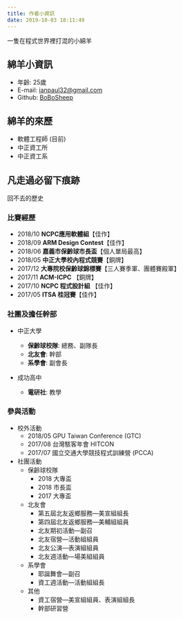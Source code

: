 ```yaml
---
title: 作者小資訊
date: 2019-10-03 18:11:49
---
```


一隻在程式世界裡打混的小綿羊

## 綿羊小資訊

* 年齡: 25歲
* E-mail: ianpaul32@gmail.com
* Github: [BoBoSheep](https://github.com/bobosheep)



## 綿羊的來歷

- 軟體工程師 (目前)
- 中正資工所
- 中正資工系
  

## 凡走過必留下痕跡

回不去的歷史

### 比賽經歷

* 2018/10 **NCPC應用軟體組**【佳作】
* 2018/09 **ARM Design Contest**【佳作】
* 2018/06 **嘉義市保齡球市長盃**【個人單局最高】
* 2018/05 **中正大學校內程式競賽**【銅牌】
* 2017/12 **大專院校保齡球錦標賽**【三人賽季軍、團體賽殿軍】
* 2017/11 **ACM-ICPC** 【銅牌】
* 2017/10 **NCPC 程式設計組** 【佳作】
* 2017/05 **ITSA 桂冠賽**【佳作】



### 社團及擔任幹部

* 中正大學
  * **保齡球校隊**: 總務、副隊長
  * **北友會**: 幹部
  * **系學會**: 副會長

* 成功高中
  * **電研社**: 教學



### 參與活動

* 校外活動
  * 2018/05 GPU Taiwan Conference (GTC)
  * 2017/08 台灣駭客年會 HITCON
  * 2017/07 國立交通大學競技程式訓練營 (PCCA)
* 社團活動
  * 保齡球校隊
    * 2018 大專盃
    * 2018 市長盃
    * 2017 大專盃
  * 北友會
    * 第五屆北友返鄉服務—美宣組組長
    * 第四屆北友返鄉服務—美輔組組員
    * 北友期初活動—副召
    * 北友宿營—活動組組員
    * 北友公演—表演組組員
    * 北友週活動—場美組組員
  * 系學會
    * 耶誕舞會—副召
    * 資工週活動—活動組組長
  * 其他
    * 資工宿營—美宣組組員、表演組組長
    * 幹部研習營